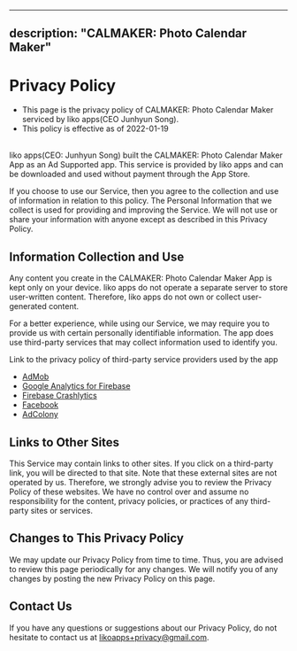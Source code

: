 
---
description: "CALMAKER: Photo Calendar Maker"
---

# Privacy Policy

- This page is the privacy policy of CALMAKER: Photo Calendar Maker serviced by liko apps(CEO Junhyun Song).
- This policy is effective as of 2022-01-19
<br><br>

liko apps(CEO: Junhyun Song) built the  CALMAKER: Photo Calendar Maker App as an Ad Supported app. This service is provided by liko apps and can be downloaded and used without payment through the App Store.

If you choose to use our Service, then you agree to the collection and use of information in relation to this policy. The Personal Information that we collect is used for providing and improving the Service. We will not use or share your information with anyone except as described in this Privacy Policy.

## Information Collection and Use

Any content you create in the  CALMAKER: Photo Calendar Maker App is kept only on your device. liko apps do not operate a separate server to store user-written content. Therefore, liko apps do not own or collect user-generated content.

For a better experience, while using our Service, we may require you to provide us with certain personally identifiable information. The app does use third-party services that may collect information used to identify you.

Link to the privacy policy of third-party service providers used by the app


* [AdMob](https://support.google.com/admob/answer/6128543?hl=en)
* [Google Analytics for Firebase](https://firebase.google.com/policies/analytics)
* [Firebase Crashlytics](https://firebase.google.com/support/privacy/)
* [Facebook](https://www.facebook.com/about/privacy/update/printable)
* [AdColony](https://www.adcolony.com/privacy-policy/)

## Links to Other Sites

This Service may contain links to other sites. If you click on a third-party link, you will be directed to that site. Note that these external sites are not operated by us. Therefore, we strongly advise you to review the Privacy Policy of these websites. We have no control over and assume no responsibility for the content, privacy policies, or practices of any third-party sites or services.

## Changes to This Privacy Policy

We may update our Privacy Policy from time to time. Thus, you are advised to review this page periodically for any changes. We will notify you of any changes by posting the new Privacy Policy on this page.


## Contact Us
If you have any questions or suggestions about our Privacy Policy, do not hesitate to contact us at likoapps+privacy@gmail.com.


